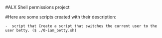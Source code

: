 #ALX Shell permissions project

#Here are some scripts created with their description:

	-  script that Create a script that switches the current user to the user betty. ($ ./0-iam_betty.sh)
